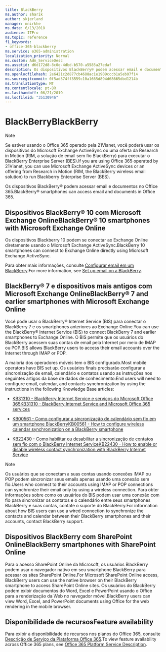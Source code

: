 ```yaml
---
title: BlackBerry
ms.author: sharik
author: skjerland
manager: mnirkhe
ms.date: 6/13/2018
audience: ITPro
ms.topic: reference
f1_keywords:
- office-365-blackberry
ms.service: o365-administration
localization_priority: Normal
ms.custom: Adm_ServiceDesc
ms.assetid: d6d172d8-8c0e-4dbd-b570-a5585a27edaf
description: Os dispositivos BlackBerry® podem acessar email e documentos no Office 365.
ms.openlocfilehash: 2e6421c2d877cb4688ac1e1909cccb1a5eb07f14
ms.sourcegitcommit: 0f5ad374ff3559c10a1665d894d68665dbd1214b
ms.translationtype: MT
ms.contentlocale: pt-BR
ms.lasthandoff: 06/21/2019
ms.locfileid: "35130946"
---
```

# <a name="blackberry"></a><span data-ttu-id="816e4-103">BlackBerry</span><span class="sxs-lookup"><span data-stu-id="816e4-103">BlackBerry</span></span>

> [!NOTE]
> <span data-ttu-id="816e4-104">Se estiver usando o Office 365 operado pela 21Vianet, você poderá usar os dispositivos do Microsoft Exchange ActiveSync ou uma oferta da Research in Motion (RIM, a solução de email sem fio BlackBerry) para executar o BlackBerry Enterprise Server (BES).</span><span class="sxs-lookup"><span data-stu-id="816e4-104">If you are using Office 365 operated by 21Vianet, you can use Microsoft Exchange ActiveSync devices or an offering from Research in Motion (RIM, the BlackBerry wireless email solution) to run Blackberry Enterprise Server (BES).</span></span> 
  
<span data-ttu-id="816e4-105">Os dispositivos BlackBerry® podem acessar email e documentos no Office 365.</span><span class="sxs-lookup"><span data-stu-id="816e4-105">BlackBerry® smartphones can access email and documents in Office 365.</span></span>
  
## <a name="blackberry-10-smartphones-with-microsoft-exchange-online"></a><span data-ttu-id="816e4-106">Dispositivos BlackBerry® 10 com Microsoft Exchange Online</span><span class="sxs-lookup"><span data-stu-id="816e4-106">BlackBerry® 10 smartphones with Microsoft Exchange Online</span></span>

<span data-ttu-id="816e4-107">Os dispositivos Blackberry 10 podem se conectar ao Exchange Online diretamente usando o Microsoft Exchange ActiveSync.</span><span class="sxs-lookup"><span data-stu-id="816e4-107">BlackBerry 10 smartphones can connect to Exchange Online directly using Microsoft Exchange ActiveSync.</span></span>
  
<span data-ttu-id="816e4-108">Para obter mais informações, consulte [Configurar email em um BlackBerry](https://go.microsoft.com/fwlink/?linkid=863394).</span><span class="sxs-lookup"><span data-stu-id="816e4-108">For more information, see [Set up email on a BlackBerry](https://go.microsoft.com/fwlink/?linkid=863394).</span></span>
  
## <a name="blackberry-7-and-earlier-smartphones-with-microsoft-exchange-online"></a><span data-ttu-id="816e4-109">BlackBerry® 7 e dispositivos mais antigos com Microsoft Exchange Online</span><span class="sxs-lookup"><span data-stu-id="816e4-109">BlackBerry® 7 and earlier smartphones with Microsoft Exchange Online</span></span>

<span data-ttu-id="816e4-110">Você pode usar o BlackBerry® Internet Service (BIS) para conectar o BlackBerry 7 e os smartphones anteriores ao Exchange Online.</span><span class="sxs-lookup"><span data-stu-id="816e4-110">You can use the BlackBerry® Internet Service (BIS) to connect BlackBerry 7 and earlier smartphones to Exchange Online.</span></span> <span data-ttu-id="816e4-111">O BIS permite que os usuários do BlackBerry acessem suas contas de email pela Internet por meio de IMAP ou POP.</span><span class="sxs-lookup"><span data-stu-id="816e4-111">BIS allows BlackBerry users to access their email accounts over the Internet through IMAP or POP.</span></span>
  
<span data-ttu-id="816e4-112">A maioria dos operadores móveis tem o BIS configurado.</span><span class="sxs-lookup"><span data-stu-id="816e4-112">Most mobile operators have BIS set up.</span></span> <span data-ttu-id="816e4-113">Os usuários finais precisarão configurar a sincronização de email, calendário e contatos usando as instruções nos seguintes artigos da base de dados de conhecimento:</span><span class="sxs-lookup"><span data-stu-id="816e4-113">End users will need to configure email, calendar, and contacts synchronization by using the instructions in the following Knowledge Base articles:</span></span>
  
- [<span data-ttu-id="816e4-114">KB31310 - BlackBerry Internet Service e serviços do Microsoft Office 365</span><span class="sxs-lookup"><span data-stu-id="816e4-114">KB31310 - BlackBerry Internet Service and Microsoft Office 365 services</span></span>](http://go.microsoft.com/fwlink/?LinkID=826158&amp;clcid=0x409)
    
- [<span data-ttu-id="816e4-115">KB00561 - Como configurar a sincronização de calendário sem fio em um smartphone BlackBerry</span><span class="sxs-lookup"><span data-stu-id="816e4-115">KB00561 - How to configure wireless calendar synchronization on a BlackBerry smartphone</span></span>](http://go.microsoft.com/fwlink/?LinkID=826160&amp;clcid=0x409)
    
- [<span data-ttu-id="816e4-116">KB22430 - Como habilitar ou desabilitar a sincronização de contatos sem fio com o BlackBerry Internet Service</span><span class="sxs-lookup"><span data-stu-id="816e4-116">KB22430 - How to enable or disable wireless contact synchronization with BlackBerry Internet Service</span></span>](http://go.microsoft.com/fwlink/?LinkID=826161&amp;clcid=0x409)
    
> [!NOTE]
> <span data-ttu-id="816e4-117">Os usuários que se conectam a suas contas usando conexões IMAP ou POP podem sincronizar seus emails apenas usando uma conexão sem fio.</span><span class="sxs-lookup"><span data-stu-id="816e4-117">Users who connect to their accounts using IMAP or POP connections can synchronize their email only by using a wireless connection.</span></span> <span data-ttu-id="816e4-118">Para obter informações sobre como os usuários do BIS podem usar uma conexão com fio para sincronizar os contatos e o calendário entre seus smartphones BlackBerry e suas contas, contate o suporte do BlackBerry.</span><span class="sxs-lookup"><span data-stu-id="816e4-118">For information about how BIS users can use a wired connection to synchronize the contacts and calendar between their BlackBerry smartphones and their accounts, contact BlackBerry support.</span></span> 
  
## <a name="blackberry-smartphones-with-sharepoint-online"></a><span data-ttu-id="816e4-119">Dispositivos BlackBerry com SharePoint Online</span><span class="sxs-lookup"><span data-stu-id="816e4-119">BlackBerry smartphones with SharePoint Online</span></span>

<span data-ttu-id="816e4-120">Para o acesso SharePoint Online da Microsoft, os usuários BlackBerry podem usar o navegador nativo em seu smartphone BlackBerry para acessar os sites SharePoint Online.</span><span class="sxs-lookup"><span data-stu-id="816e4-120">For Microsoft SharePoint Online access, BlackBerry users can use the native browser on their BlackBerry smartphone to access SharePoint Online sites.</span></span> <span data-ttu-id="816e4-121">Os usuários do BlackBerry podem exibir documentos do Word, Excel e PowerPoint usando o Office para a renderização da Web no navegador móvel.</span><span class="sxs-lookup"><span data-stu-id="816e4-121">BlackBerry users can view Word, Excel, and PowerPoint documents using Office for the web rendering in the mobile browser.</span></span>
  
## <a name="feature-availability"></a><span data-ttu-id="816e4-122">Disponibilidade de recursos</span><span class="sxs-lookup"><span data-stu-id="816e4-122">Feature availability</span></span>

<span data-ttu-id="816e4-123">Para exibir a disponibilidade de recursos nos planos do Office 365, consulte [Descrição de Serviço da Plataforma Office 365](https://technet.microsoft.com/en-us/library/office-365-platform-service-description.aspx).</span><span class="sxs-lookup"><span data-stu-id="816e4-123">To view feature availability across Office 365 plans, see [Office 365 Platform Service Description](https://technet.microsoft.com/en-us/library/office-365-platform-service-description.aspx).</span></span>
  

